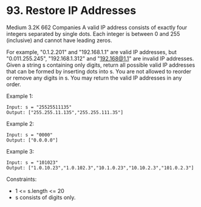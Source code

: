 # 93. Restore IP Addresses
Medium
3.2K
662
Companies
A valid IP address consists of exactly four integers separated by single dots. Each integer is between 0 and 255 (inclusive) and cannot have leading zeros.

For example, "0.1.2.201" and "192.168.1.1" are valid IP addresses, but "0.011.255.245", "192.168.1.312" and "192.168@1.1" are invalid IP addresses.
Given a string s containing only digits, return all possible valid IP addresses that can be formed by inserting dots into s. You are not allowed to reorder or remove any digits in s. You may return the valid IP addresses in any order.



Example 1:
```
Input: s = "25525511135"
Output: ["255.255.11.135","255.255.111.35"]
```
Example 2:
```
Input: s = "0000"
Output: ["0.0.0.0"]
```
Example 3:
```
Input: s = "101023"
Output: ["1.0.10.23","1.0.102.3","10.1.0.23","10.10.2.3","101.0.2.3"]
```

Constraints:

* 1 <= s.length <= 20
* s consists of digits only.